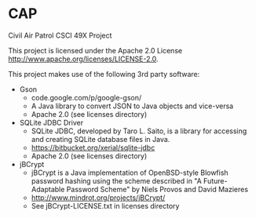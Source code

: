 CAP
===

Civil Air Patrol CSCI 49X Project

This project is licensed under the Apache 2.0 License http://www.apache.org/licenses/LICENSE-2.0.

This project makes use of the following 3rd party software:
* Gson
  * code.google.com/p/google-gson/
  * A Java library to convert JSON to Java objects and vice-versa
  * Apache 2.0 (see licenses directory) 
* SQLite JDBC Driver
  * SQLite JDBC, developed by Taro L. Saito, is a library for accessing and creating SQLite database files in Java.
  * https://bitbucket.org/xerial/sqlite-jdbc
  * Apache 2.0 (see licenses directory) 
* jBCrypt 
  * jBCrypt is a Java implementation of OpenBSD-style Blowfish password hashing using the scheme described in "A Future-Adaptable Password Scheme" by Niels Provos and David Mazieres
  * http://www.mindrot.org/projects/jBCrypt/
  * See jBCrypt-LICENSE.txt in licenses directory
